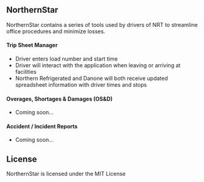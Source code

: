 NorthernStar
------------
NorthernStar contains a series of tools used by drivers of NRT to streamline office procedures and minimize losses.


#### Trip Sheet Manager
 - Driver enters load number and start time
 - Driver will interact with the application when leaving or arriving at facilities
 - Northern Refrigerated and Danone will both receive updated spreadsheet information with driver times and stops

#### Overages, Shortages & Damages (OS&D)
 - Coming soon...

#### Accident / Incident Reports
 - Coming soon...

 License
 -------
 NorthernStar is licensed under the MIT License